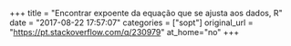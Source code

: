 +++
title = "Encontrar expoente da equação que se ajusta aos dados, R"
date = "2017-08-22 17:57:07"
categories = ["sopt"]
original_url = "https://pt.stackoverflow.com/q/230979"
at_home="no"
+++

